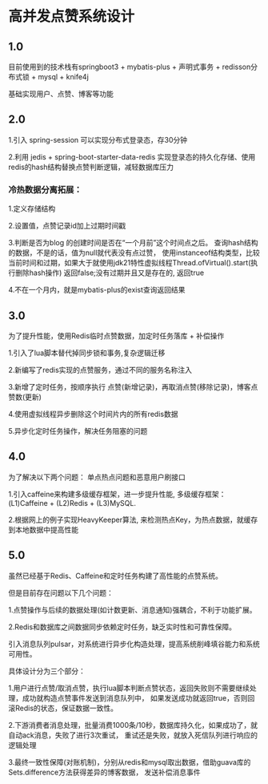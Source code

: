 # 高并发点赞系统设计

## 1.0
目前使用到的技术栈有springboot3 + mybatis-plus + 声明式事务 + redisson分布式锁 + mysql + knife4j

基础实现用户、点赞、博客等功能

## 2.0
1.引入 spring-session 可以实现分布式登录态，存30分钟

2.利用 jedis + spring-boot-starter-data-redis 实现登录态的持久化存储、使用redis的hash结构替换点赞判断逻辑，减轻数据库压力

### 冷热数据分离拓展：
1.定义存储结构

2.设置值，点赞记录id加上过期时间戳

3.判断是否为blog 的创建时间是否在“一个月前”这个时间点之后。 查询hash结构的数据，不是的话，值为null就代表没有点过赞， 使用instanceof结构类型，比较当前时间和过期，如果大于就使用jdk21特性虚拟线程Thread.ofVirtual().start(执行删除hash操作) 返回false;没有过期并且又是存在的, 返回true

4.不在一个月内，就是mybatis-plus的exist查询返回结果

## 3.0
为了提升性能，使用Redis临时点赞数据，加定时任务落库 + 补偿操作

1.引入了lua脚本替代掉同步锁和事务,复杂逻辑迁移

2.新编写了redis实现的点赞服务，通过不同的服务名称注入

3.新增了定时任务，按顺序执行 点赞(新增记录)，再取消点赞(移除记录)，博客点赞数(更新)

4.使用虚拟线程异步删除这个时间片内的所有redis数据

5.异步化定时任务操作，解决任务阻塞的问题

## 4.0
为了解决以下两个问题： 单点热点问题和恶意用户刷接口

1.引入caffeine来构建多级缓存框架，进一步提升性能, 
多级缓存框架：(L1)Caffeine + (L2)Redis + (L3)MySQL.

2.根据网上的例子实现HeavyKeeper算法, 来检测热点Key，为热点数据，就缓存到本地数据中提高性能

## 5.0
虽然已经基于Redis、Caffeine和定时任务构建了高性能的点赞系统。

但是目前存在问题以下几个问题：

1.点赞操作与后续的数据处理(如计数更新、消息通知)强耦合，不利于功能扩展。

2.Redis和数据库之间数据同步依赖定时任务，缺乏实时性和可靠性保障。

引入消息队列pulsar，对系统进行异步化构造处理，提高系统削峰填谷能力和系统可用性。

具体设计分为三个部分：

1.用户进行点赞/取消点赞，执行lua脚本判断点赞状态，返回失败则不需要继续处理，成功就构造点赞事件发送到消息队列中，
如果发送成功就返回true，否则回滚Redis的状态，保证数据一致性。

2.下游消费者消息处理，批量消费1000条/10秒，数据库持久化，如果成功了，就自动ack消息，失败了进行3次重试，
重试还是失败，就放入死信队列进行响应的逻辑处理

3.最终一致性保障(对账机制)，分别从redis和mysql取出数据，借助guava库的Sets.difference方法获得差异的博客数据，
发送补偿消息事件